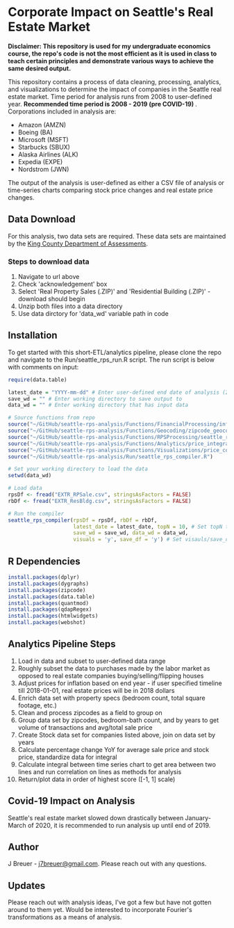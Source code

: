 # Corporate Impact on Seattle's Real Estate Market
<b>Disclaimer: This repository is used for my undergraduate economics course, the repo's code is not the most efficient as it is used in class to teach certain principles and demonstrate various ways to achieve the same desired output.</b>

This repository contains a process of data cleaning, processing, analytics, and visualizations to determine the impact of companies in the Seattle real estate market.  Time period for analysis runs from 2008 to user-defined year.  <b> Recommended time period is 2008 - 2019 (pre COVID-19) </b>.  Corporations included in analysis are:
- Amazon (AMZN)
- Boeing (BA)
- Microsoft (MSFT)
- Starbucks (SBUX)
- Alaska Airlines (ALK)
- Expedia (EXPE)
- Nordstrom (JWN)

The output of the analysis is user-defined as either a CSV file of analysis or time-series charts comparing stock price changes and real estate price changes.

## Data Download
For this analysis, two data sets are required.  These data sets are maintained by the [King County Department of Assessments](https://info.kingcounty.gov/assessor/DataDownload/default.aspx).  
### Steps to download data
1. Navigate to url above
2. Check 'acknowledgement' box
3. Select 'Real Property Sales (.ZIP)' and 'Residential Building (.ZIP)' - download should begin
4. Unzip both files into a data directory
5. Use data dirctory for 'data_wd' variable path in code

## Installation
To get started with this short-ETL/analytics pipeline, please clone the repo and navigate to the Run/seattle_rps_run.R script. The run script is below with comments on input:

```R
require(data.table)

latest_date = "YYYY-mm-dd" # Enter user-defined end date of analysis (2019-12-31 is recommended for prior to COVID-19).
save_wd = "" # Enter working directory to save output to
data_wd = "" # Enter working directory that has input data

# Source functions from repo
source("~/GitHub/seattle-rps-analysis/Functions/FinancialProcessing/inflation_stock_source.R")
source("~/GitHub/seattle-rps-analysis/Functions/Geocoding/zipcode_geocode_source.R")
source("~/GitHub/seattle-rps-analysis/Functions/RPSProcessing/seattle_rps_source.R")
source("~/GitHub/seattle-rps-analysis/Functions/Analytics/price_integral_source.R")
source("~/GitHub/seattle-rps-analysis/Functions/Visualizations/price_comparison_source.R")
source("~/GitHub/seattle-rps-analysis/Run/seattle_rps_compiler.R")

# Set your working directory to load the data
setwd(data_wd)

# Load data
rpsDf <- fread("EXTR_RPSale.csv", stringsAsFactors = FALSE)
rbDf <- fread("EXTR_ResBldg.csv", stringsAsFactors = FALSE)

# Run the compiler 
seattle_rps_compiler(rpsDf = rpsDf, rbDf = rbDf, 
                     latest_date = latest_date, topN = 10, # Set topN to however many charts you want outputted in order of best results 
                     save_wd = save_wd, data_wd = data_wd, 
                     visuals = 'y', save_df = 'y') # Set visauls/save_df to 'y' or 'n' if you want data and visual output saved
```
## R Dependencies
```R
install.packages(dplyr)
install.packages(dygraphs)
install.packages(zipcode)
install.packages(data.table)
install.packages(quantmod)
install.packages(qdapRegex)
install.packages(htmlwidgets)
install.packages(webshot)
```

## Analytics Pipeline Steps
1. Load in data and subset to user-defined data range
2. Roughly subset the data to purchases made by the labor market as opposed to real estate companies buying/selling/flipping houses
3. Adjust prices for inflation based on end year - if user specified timeline till 2018-01-01, real estate prices will be in 2018 dollars
4. Enrich data set with property specs (bedroom count, total square footage, etc.)
5. Clean and process zipcodes as a field to group on
6. Group data set by zipcodes, bedroom-bath count, and by years to get volume of transactions and avg/total sale price
7. Create Stock data set for companies listed above, join on data set by years
8. Calculate percentage change YoY for average sale price and stock price, standardize data for integral
9. Calculate integral between time series chart to get area between two lines and run correlation on lines as methods for analysis
10. Return/plot data in order of highest score ([-1, 1] scale)

## Covid-19 Impact on Analysis
Seattle's real estate market slowed down drastically between January-March of 2020, it is recommended to run analysis up until end of 2019.

## Author
J Breuer - j7breuer@gmail.com.  Please reach out with any questions.

## Updates
Please reach out with analysis ideas, I've got a few but have not gotten around to them yet.  Would be interested to incorporate Fourier's transformations as a means of analysis.
